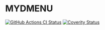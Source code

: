 # MYDMENU

[![GitHub Actions CI Status](https://github.com/qbittorrent/qbittorrent/workflows/GitHub%20Actions%20CI/badge.svg)](https://github.com/DemonKingSwarn/mydmenu/actions)
[![Coverity Status](https://scan.coverity.com/projects/5494/badge.svg)](https://scan.coverity.com/projects/5494)
